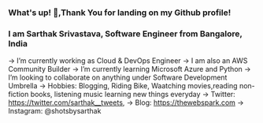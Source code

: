 <!-- ![profile cover](https://github.com/Sarthakprof/Sarthakprof/blob/master/sarthak.PNG) -->

### What's up! 👋,Thank You for landing on my Github profile!
### I am Sarthak Srivastava, Software Engineer from Bangalore, India

-> I’m currently working as Cloud & DevOps Engineer
-> I am also an AWS Community Builder
-> I’m currently learning Microsoft Azure and Python
-> I’m looking to collaborate on anything under Software Development Umbrella
-> Hobbies: Blogging, Riding Bike, Waatching movies,reading non-fiction books, listening music learning new things everyday
-> Twitter: https://twitter.com/sarthak__tweets,
-> Blog: https://thewebspark.com
-> Instagram: @shotsbysarthak

